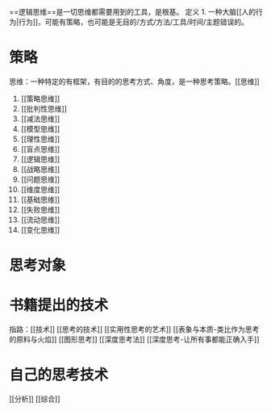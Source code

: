 ==逻辑思维==是一切思维都需要用到的工具，是根基。
定义
	1. 一种大脑[[人的行为|行为]]，可能有策略，也可能是无目的/方式/方法/工具/时间/主题错误的。
# 策略
思维：一种特定的有框架，有目的的思考方式、角度，是一种思考策略。[[思维]]
1. [[策略思维]]
2. [[批判性思维]]
3. [[减法思维]]
4. [[模型思维]]
5. [[理性思维]]
6. [[盲点思维]]
7. [[逻辑思维]]
8. [[战略思维]]
9. [[问题思维]]
10. [[维度思维]]
11. [[基础思维]]
12. [[失败思维]]
14. [[流动思维]]
15. [[变化思维]]

# 思考对象
# 书籍提出的技术
指路：[[技术]] 
[[思考的技术]] 
[[实用性思考的艺术]] 
[[表象与本质-类比作为思考的原料与火焰]] 
[[图形思考]] 
[[深度思考法]] 
[[深度思考-让所有事都能正确入手]] 
# 自己的思考技术
[[分析]]
[[综合]]
